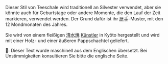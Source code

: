<p>Dieser Stil von Teeschale wird traditionell an Silvester verwendet, aber sie könnte auch für Geburtstage oder andere Momente, die den Lauf der Zeit markieren, verwendet werden. Der Grund dafür ist ihr <abbr title="koyomite, ein alter Kalender">歴手</abbr>-Muster, mit den 12 Mondmonaten des Jahres.</p>
<p>Sie wird von einem fleißigen <abbr title="kiyomizu yaki">清水焼</abbr> <a href="https://kyoyaki.com/kamamoto/kippogama/">Künstler</a> in Kyōto hergestellt und wird mit einer Holz- und einer äußeren Pappschachtel geliefert.</p>
👾: Dieser Text wurde maschinell aus dem Englischen übersetzt. Bei Unstimmigkeiten konsultieren Sie bitte die englische Seite.
